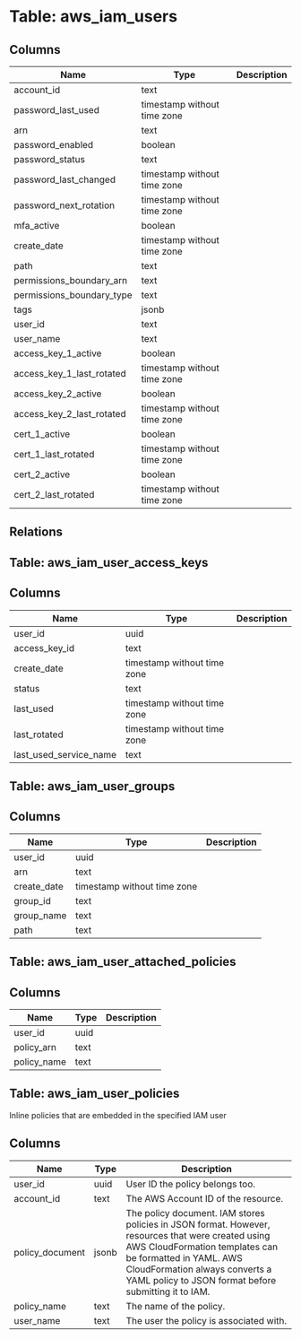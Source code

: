 
# Table: aws_iam_users

## Columns
| Name        | Type           | Description  |
| ------------- | ------------- | -----  |
|account_id|text||
|password_last_used|timestamp without time zone||
|arn|text||
|password_enabled|boolean||
|password_status|text||
|password_last_changed|timestamp without time zone||
|password_next_rotation|timestamp without time zone||
|mfa_active|boolean||
|create_date|timestamp without time zone||
|path|text||
|permissions_boundary_arn|text||
|permissions_boundary_type|text||
|tags|jsonb||
|user_id|text||
|user_name|text||
|access_key_1_active|boolean||
|access_key_1_last_rotated|timestamp without time zone||
|access_key_2_active|boolean||
|access_key_2_last_rotated|timestamp without time zone||
|cert_1_active|boolean||
|cert_1_last_rotated|timestamp without time zone||
|cert_2_active|boolean||
|cert_2_last_rotated|timestamp without time zone||
## Relations
## Table: aws_iam_user_access_keys

## Columns
| Name        | Type           | Description  |
| ------------- | ------------- | -----  |
|user_id|uuid||
|access_key_id|text||
|create_date|timestamp without time zone||
|status|text||
|last_used|timestamp without time zone||
|last_rotated|timestamp without time zone||
|last_used_service_name|text||
## Table: aws_iam_user_groups

## Columns
| Name        | Type           | Description  |
| ------------- | ------------- | -----  |
|user_id|uuid||
|arn|text||
|create_date|timestamp without time zone||
|group_id|text||
|group_name|text||
|path|text||
## Table: aws_iam_user_attached_policies

## Columns
| Name        | Type           | Description  |
| ------------- | ------------- | -----  |
|user_id|uuid||
|policy_arn|text||
|policy_name|text||
## Table: aws_iam_user_policies
Inline policies that are embedded in the specified IAM user
## Columns
| Name        | Type           | Description  |
| ------------- | ------------- | -----  |
|user_id|uuid|User ID the policy belongs too.|
|account_id|text|The AWS Account ID of the resource.|
|policy_document|jsonb|The policy document. IAM stores policies in JSON format. However, resources that were created using AWS CloudFormation templates can be formatted in YAML. AWS CloudFormation always converts a YAML policy to JSON format before submitting it to IAM.|
|policy_name|text|The name of the policy.|
|user_name|text|The user the policy is associated with.|
